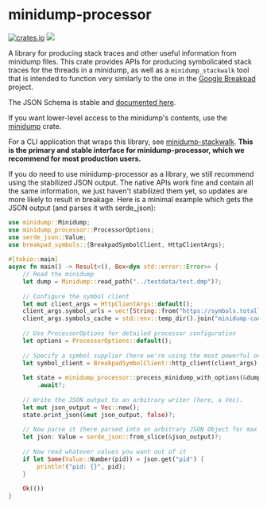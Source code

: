 # minidump-processor

[![crates.io](https://img.shields.io/crates/v/minidump-processor.svg)](https://crates.io/crates/minidump-processor) [![](https://docs.rs/minidump-processor/badge.svg)](https://docs.rs/minidump-processor)

A library for producing stack traces and other useful information from minidump files. This crate
provides APIs for producing symbolicated stack traces for the threads in a minidump, as well as
a `minidump_stackwalk` tool that is intended to function very similarly to the one in the
[Google Breakpad](https://chromium.googlesource.com/breakpad/breakpad/+/master/) project.

The JSON Schema is stable and [documented here](https://github.com/rust-minidump/rust-minidump/blob/master/minidump-processor/json-schema.md).

If you want lower-level access to the minidump's contents, use the [minidump](https://crates.io/crates/minidump) crate.

For a CLI application that wraps this library, see [minidump-stackwalk](https://crates.io/crates/minidump-stackwalk). **This is the primary and stable interface for minidump-processor, which we recommend for most production users.**

If you do need to use minidump-processor as a library, we still recommend using the stabilized JSON output. The native APIs work fine and contain all the same information, we just haven't stabilized them yet, so updates are more likely to result in breakage. Here is a minimal example which gets the JSON output (and parses it with serde_json):

```rust
use minidump::Minidump;
use minidump_processor::ProcessorOptions;
use serde_json::Value;
use breakpad_symbols::{BreakpadSymbolClient, HttpClientArgs};
 
#[tokio::main]
async fn main() -> Result<(), Box<dyn std::error::Error>> {
    // Read the minidump
    let dump = Minidump::read_path("../testdata/test.dmp")?;
 
    // Configure the symbol client
    let mut client_args = HttpClientArgs::default();
    client_args.symbol_urls = vec![String::from("https://symbols.totallyrealwebsite.org")];
    client_args.symbols_cache = std::env::temp_dir().join("minidump-cache");
 
    // Use ProcessorOptions for detailed processor configuration
    let options = ProcessorOptions::default();
 
    // Specify a symbol supplier (here we're using the most powerful one, the http supplier)
    let symbol_client = BreakpadSymbolClient::http_client(client_args);
 
    let state = minidump_processor::process_minidump_with_options(&dump, &symbol_client, options)
        .await?;
 
    // Write the JSON output to an arbitrary writer (here, a Vec).
    let mut json_output = Vec::new();
    state.print_json(&mut json_output, false)?;
 
    // Now parse it (here parsed into an arbitrary JSON Object for max flexibility).
    let json: Value = serde_json::from_slice(&json_output)?;
 
    // Now read whatever values you want out of it
    if let Some(Value::Number(pid)) = json.get("pid") {
        println!("pid: {}", pid);
    }
 
    Ok(())
}
```